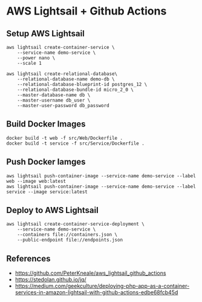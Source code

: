 # AWS Lightsail + Github Actions

## Setup AWS Lightsail

```shell
aws lightsail create-container-service \
    --service-name demo-service \
    --power nano \
    --scale 1

aws lightsail create-relational-database\
    --relational-database-name demo-db \
    --relational-database-blueprint-id postgres_12 \
    --relational-database-bundle-id micro_2_0 \
    --master-database-name db \
    --master-username db_user \
    --master-user-password db_password
```

## Build Docker Images

```shell
docker build -t web -f src/Web/Dockerfile .
docker build -t service -f src/Service/Dockerfile .
```

## Push Docker Iamges

```shell
aws lightsail push-container-image --service-name demo-service --label web --image web:latest
aws lightsail push-container-image --service-name demo-service --label service --image service:latest
```

## Deploy to AWS Lightsail

```shell
aws lightsail create-container-service-deployment \
    --service-name demo-service \
    --containers file://containers.json \
    --public-endpoint file://endpoints.json
```


## References
- https://github.com/PeterKneale/aws_lightsail_github_actions
- https://stedolan.github.io/jq/
- https://medium.com/geekculture/deploying-php-app-as-a-container-services-in-amazon-lightsail-with-github-actions-edbe68fcb45d